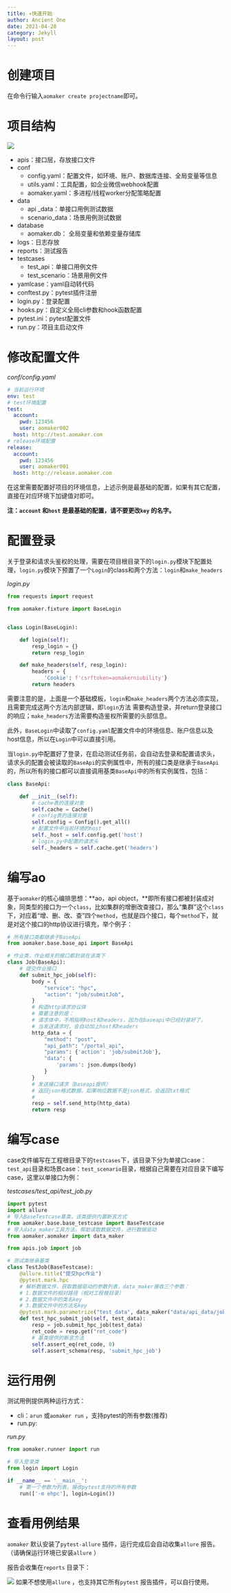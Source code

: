 ```yaml
---
title: ✈️快速开始
author: Ancient One
date: 2021-04-28
category: Jekyll
layout: post
---
```


# 创建项目

在命令行输入`aomaker create projectname`即可。

# 项目结构

![](https://picgo2listen.oss-cn-beijing.aliyuncs.com/imgs/20231010172815.png)

- apis：接口层，存放接口文件
- conf
  - config.yaml：配置文件，如环境、账户、数据库连接、全局变量等信息
  - utils.yaml：工具配置，如企业微信webhook配置
  - aomaker.yaml：多进程/线程worker分配策略配置
- data
  - api _data：单接口用例测试数据
  - scenario_data：场景用例测试数据
- database
  - aomaker.db： 全局变量和依赖变量存储库
- logs：日志存放
- reports：测试报告
- testcases
  - test_api：单接口用例文件
  - test_scenario：场景用例文件
- yamlcase：yaml自动转代码
- conftest.py：pytest插件注册
- login.py：登录配置
- hooks.py：自定义全局cli参数和hook函数配置
- pytest.ini：pytest配置文件
- run.py：项目主启动文件

# 修改配置文件

*conf/config.yaml*

```yaml
# 当前运行环境
env: test
# test环境配置
test:
  account:
    pwd: 123456
    user: aomaker002
  host: http://test.aomaker.com
# release环境配置
release:
  account:
    pwd: 123456
    user: aomaker001
  host: http://release.aomaker.com
```

在这里需要配置好项目的环境信息，上述示例是最基础的配置，如果有其它配置，直接在对应环境下加键值对即可。

**注：`account` 和`host` 是最基础的配置，请不要更改`key` 的名字。**

# 配置登录

关于登录和请求头鉴权的处理，需要在项目根目录下的`login.py`模块下配置处理，`login.py`模块下预置了一个`Login`的class和两个方法：`login`和`make_headers`

*login.py*

```python
from requests import request

from aomaker.fixture import BaseLogin


class Login(BaseLogin):

    def login(self):
        resp_login = {}
        return resp_login

    def make_headers(self, resp_login):
        headers = {
            'Cookie': f'csrftoken=aomakerniubility'}
        return headers
```

需要注意的是，上面是一个基础模板，`login`和`make_headers`两个方法必须实现，且需要完成这两个方法内部逻辑，即`login`方法 需要构造登录，并return登录接口的响应；`make_headers`方法需要构造鉴权所需要的头部信息。

此外，`BaseLogin`中读取了`config.yaml`配置文件中的环境信息、账户信息以及host信息，所以在`Login`中可以直接引用。

当`login.py`中配置好了登录，在启动测试任务前，会自动去登录和配置请求头，请求头的配置会被读取的`BaseApi`的实例属性中，所有的接口类是继承于`BaseApi`的，所以所有的接口都可以直接调用基类`BaseApi`中的所有实例属性，包括：

```python
class BaseApi:

    def __init__(self):
        # cache表的连接对象
        self.cache = Cache()
        # config表的连接对象
        self.config = Config().get_all()
        # 配置文件中当前环境的host
        self._host = self.config.get('host')
        # login.py中配置的请求头
        self._headers = self.cache.get('headers')
```

# 编写ao

基于`aomaker`的核心编排思想：**ao，api object，**即所有接口都被封装成对象，同类型的接口为一个`class`，比如集群的增删改查接口，那么“集群”这个`class`下，对应着“增、删、改、查”四个`method`，也就是四个接口，每个`method`下，就是对这个接口的http协议进行填充，举个例子：

```python
# 所有接口类都继承于BaseApi
from aomaker.base.base_api import BaseApi

# 作业类，作业相关的接口都封装在该类下
class Job(BaseApi):
    # 提交作业接口
    def submit_hpc_job(self):
        body = {
            "service": "hpc",
            "action": "job/submitJob",
        }
        # 构造http请求协议体
        # 需要注意的是：
        # 请求体中，不用指明host和headers，因为在baseapi中已经封装好了，
        # 当发送请求时，会自动加上host和headers
        http_data = {
            "method": "post",
            "api_path": "/portal_api",
            "params": {'action': 'job/submitJob'},
            "data": {
                'params': json.dumps(body)
            }
        }
        # 发送接口请求（Baseapi提供）
        # 返回json格式数据，如果响应数据不是json格式，会返回txt格式
        # 
        resp = self.send_http(http_data)
        return resp
```

# 编写case

case文件编写在工程根目录下的`testcases`下，该目录下分为单接口case：`test_api`目录和场景case：`test_scenario`目录，根据自己需要在对应目录下编写case，这里以单接口为例：

_testcases/test_api/test_job.py_

```python
import pytest
import allure
# 导入BaseTestcase基类，该类提供内置断言方式
from aomaker.base.base_testcase import BaseTestcase
# 导入data_maker工具方法，帮助读取数据文件，进行数据驱动
from aomaker.aomaker import data_maker

from apis.job import job

# 测试类继承基类
class TestJob(BaseTestcase):
    @allure.title("提交hpc作业")
    @pytest.mark.hpc
    # 解析数据文件，获取数据驱动的参数列表，data_maker接收三个参数：
    # 1.数据文件的相对路径（相对工程根目录）
    # 2.数据文件中的类名key
    # 3.数据文件中的方法名key
    @pytest.mark.parametrize("test_data", data_maker("data/api_data/job.yaml", "job", "hpc_submit_job"))
    def test_hpc_submit_job(self, test_data):
        resp = job.submit_hpc_job(test_data)
        ret_code = resp.get("ret_code")
        # 基类提供的断言方法
        self.assert_eq(ret_code, 0)
        self.assert_schema(resp, 'submit_hpc_job')
```

# 运行用例

测试用例提供两种运行方式：

- cli：`arun` 或`aomaker run` ，支持pytest的所有参数(推荐)
- run.py:

_run.py_

```python
from aomaker.runner import run

# 导入登录类
from login import Login

if __name__ == '__main__':
    # 第一个参数为列表，接收pytest支持的所有参数
    run(['-m ehpc'], login=Login())
```



# 查看用例结果

`aomaker` 默认安装了`pytest-allure` 插件，运行完成后会自动收集`allure` 报告。（请确保运行环境已安装`allure` ）

报告会收集在`reports` 目录下：

![](https://picgo2listen.oss-cn-beijing.aliyuncs.com/imgs/20231010173141.png)
如果不想使用`allure` ，也支持其它所有`pytest` 报告插件，可以自行使用。

